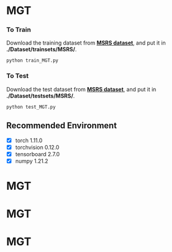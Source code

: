 
# MGT
### To Train
Download the training dataset from [**MSRS dataset**](https://github.com/Linfeng-Tang/MSRS), and put it in **./Dataset/trainsets/MSRS/**. 

    python train_MGT.py

### To Test
Download the test dataset from [**MSRS dataset**](https://github.com/Linfeng-Tang/MSRS), and put it in **./Dataset/testsets/MSRS/**. 

    python test_MGT.py 

## Recommended Environment

 - [x] torch 1.11.0
 - [x] torchvision 0.12.0
 - [x] tensorboard  2.7.0
 - [x] numpy 1.21.2

# MGT
# MGT
# MGT
